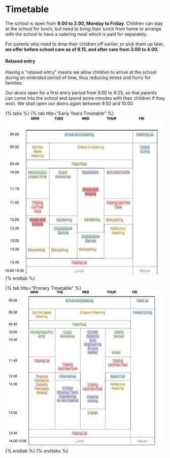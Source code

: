 # Timetable

The school is open from **9.00 to 2.00, Monday to Friday**. Children can stay at the school for lunch, but need to bring their lunch from home or arrange with the school to have a catering meal which is paid for separately.&#x20;

For parents who need to drop their children off earlier, or pick them up later, **we offer before school care as of 8.15, and after care from 3.00 to 4.00.**&#x20;

#### Relaxed entry

Having a "relaxed entry" means we allow children to arrive at the school during an extended period of time, thus reducing stress and hurry for families.

Our doors open for a first entry period from 9.00 to 9:25, so that parents can come into the school and spend some minutes with their children if they wish. We shall open our doors again between 9.50 and 10.00.

{% tabs %}
{% tab title="Early Years Timetable" %}
![](<../.gitbook/assets/Timetable EYFS.png>)
{% endtab %}

{% tab title="Primary Timetable" %}
![](<../.gitbook/assets/Primary Timetable.png>)
{% endtab %}
{% endtabs %}
